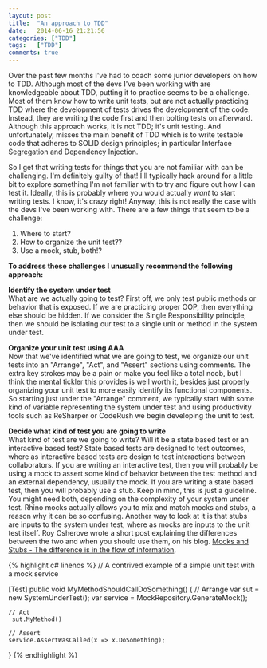 ```yaml
---
layout: post
title:  "An approach to TDD"
date:   2014-06-16 21:21:56
categories: ["TDD"]
tags: 	["TDD"]
comments: true
---
```

Over the past few months I've had to coach some junior developers on how to TDD. Although most of the devs I've been working with are knowledgeable about TDD, putting it to practice seems to be a challenge. Most of them know how to write unit tests, but are not actually practicing TDD where the development of tests drives the development of the code. Instead, they are writing the code first and then bolting tests on afterward. Although this approach works, it is not TDD; it's unit testing. And unfortunately, misses the main benefit of TDD which is to write testable code that adheres to SOLID design principles; in particular Interface Segregation and Dependency Injection.

So I get that writing tests for things that you are not familiar with can be challenging. I'm definitely guilty of that! I'll typically hack around for a little bit to explore something I'm not familiar with to try and figure out how I can test it. Ideally, this is probably where you would actually *want* to start writing tests. I know, it's crazy right! Anyway, this is not really the case with the devs I've been working with. There are a few things that seem to be a challenge:
1. Where to start?
2. How to organize the unit test??
3. Use a mock, stub, both!?

**To address these challenges I unusually recommend the following approach:**

**Identify the system under test**  
What are we actually going to test? First off, we only test public methods or behavior that is exposed. If we are practicing proper OOP, then everything else should be hidden. If we consider the Single Responsibility principle, then we should be isolating our test to a single unit or method in the system under test.

**Organize your unit test using AAA**  
Now that we've identified what we are going to test, we organize our unit tests into an "Arrange", "Act", and "Assert" sections using comments. The extra key strokes may be a pain or make you feel like a total noob, but I think the mental tickler this provides is well worth it, besides just properly organizing your unit test to more easily identify its functional components. So starting just under the "Arrange" comment, we typically start with some kind of variable representing the system under test and using productivity tools such as ReSharper or CodeRush we begin developing the unit to test.  

**Decide what kind of test you are going to write**  
What kind of test are we going to write? Will it be a state based test or an interactive based test? State based tests are designed to test outcomes, where as interactive based tests are design to test interactions between collaborators. If you are writing an interactive test, then you will probably be using a mock to assert some kind of behavior between the test method and an external dependency, usually the mock. If you are writing a state based test, then you will probably use a stub. Keep in mind, this is just a guideline. You might need both, depending on the complexity of your system under test. Rhino mocks actually allows you to mix and match mocks and stubs, a reason why it can be so confusing. Another way to look at it is that stubs are inputs to the system under test, where as mocks are inputs to the unit test itself. Roy Osherove wrote a short post explaining the differences between the two and when you should use them, on his blog. [Mocks and Stubs - The difference is in the flow of information](http://osherove.com/blog/2007/9/16/mocks-and-stubs-the-difference-is-in-the-flow-of-information.html).

{% highlight c# linenos %}
// A contrived example of a simple unit test with a mock service

[Test]
public void MyMethodShouldCallDoSomething()
{
	// Arrange
	var sut = new SystemUnderTest();
	var service = MockRepository.GenerateMock<IMyService>(); 

	// Act
     sut.MyMethod()

	// Assert
	service.AssertWasCalled(x => x.DoSomething);
}
{% endhighlight %}  